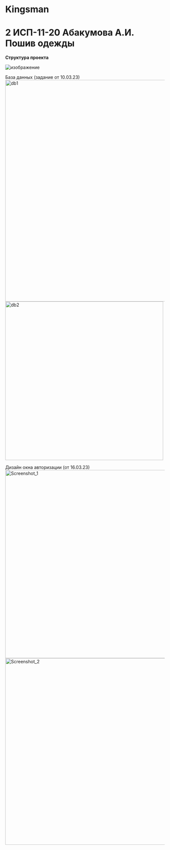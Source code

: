 # Kingsman

<h1> 2 ИСП-11-20 Абакумова А.И. Пошив одежды </h1>

<b> Структура проекта </b>

![изображение](https://user-images.githubusercontent.com/99207233/224033488-ea847227-b949-4ff1-8ddd-6dbcffbd1627.png)

База данных (задание от 10.03.23)
<img width="697" alt="db1" src="https://user-images.githubusercontent.com/99207233/225830638-1a4d878b-7aea-4eeb-918f-bc4f5f84447f.png">
<img width="499" alt="db2" src="https://user-images.githubusercontent.com/99207233/225830644-3f2a5a77-0a64-4ac5-8c04-a4a29eeb5d87.png">


Дизайн окна авторизации (от 16.03.23)
<img width="592" alt="Screenshot_1" src="https://user-images.githubusercontent.com/99207233/225826148-c58a7154-d0e8-4f42-bb6b-dc630526cd4b.png">
<img width="587" alt="Screenshot_2" src="https://user-images.githubusercontent.com/99207233/225826176-e46c0c12-b41e-46c1-973f-3eb200f7ef66.png">

